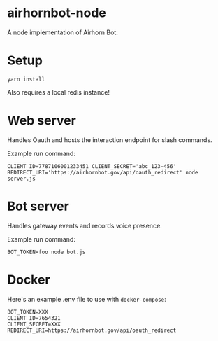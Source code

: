 # airhornbot-node

A node implementation of Airhorn Bot.

# Setup

```
yarn install
```

Also requires a local redis instance!

# Web server

Handles Oauth and hosts the interaction endpoint for slash commands.

Example run command:
```
CLIENT_ID=7787106001233451 CLIENT_SECRET='abc_123-456' REDIRECT_URI='https://airhornbot.gov/api/oauth_redirect' node server.js
```

# Bot server

Handles gateway events and records voice presence.

Example run command:
```
BOT_TOKEN=foo node bot.js
```

# Docker

Here's an example .env file to use with `docker-compose`:

```
BOT_TOKEN=XXX
CLIENT_ID=7654321
CLIENT_SECRET=XXX
REDIRECT_URI=https://airhornbot.gov/api/oauth_redirect
```
